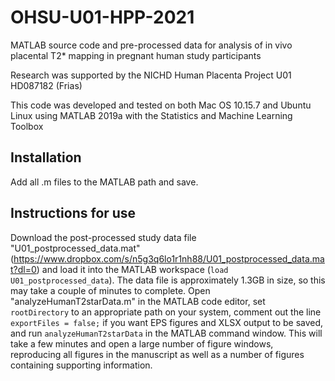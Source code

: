# OHSU-U01-HPP-2021
MATLAB source code and pre-processed data for analysis of in vivo placental T2* mapping in pregnant human study participants

Research was supported by the NICHD Human Placenta Project U01 HD087182 (Frias)

This code was developed and tested on both Mac OS 10.15.7 and Ubuntu Linux using MATLAB 2019a with the Statistics and Machine Learning Toolbox

## Installation

Add all .m files to the MATLAB path and save.

## Instructions for use

Download the post-processed study data file "U01_postprocessed_data.mat" (https://www.dropbox.com/s/n5g3q6lo1r1nh88/U01_postprocessed_data.mat?dl=0) and load it into the MATLAB workspace (```load U01_postprocessed_data```). The data file is approximately 1.3GB in size, so this may take a couple of minutes to complete. Open "analyzeHumanT2starData.m" in the MATLAB code editor, set ```rootDirectory``` to an appropriate path on your system, comment out the line ```exportFiles = false;``` if you want EPS figures and XLSX output to be saved, and run ```analyzeHumanT2starData``` in the MATLAB command window. This will take a few minutes and open a large number of figure windows, reproducing all figures in the manuscript as well as a number of figures containing supporting information. 

